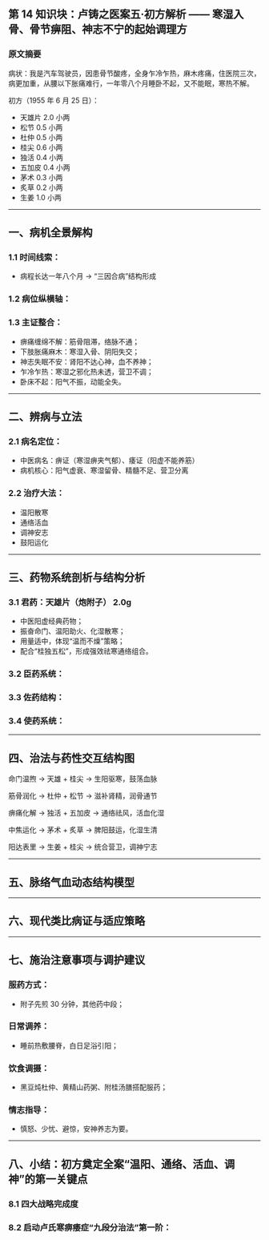 ## 第 14 知识块：卢铸之医案五·初方解析 —— 寒湿入骨、骨节痹阻、神志不宁的起始调理方

### 原文摘要

病状：我是汽车驾驶员，因患骨节酸疼，全身乍冷乍热，麻木疼痛，住医院三次，病更加重，从腰以下胀痛难行，一年零八个月睡卧不起，又不能眠，寒热不解。

初方（1955 年 6 月 25 日）：

- 天雄片 2.0 小两
- 松节 0.5 小两
- 杜仲 0.5 小两
- 桂尖 0.6 小两
- 独活 0.4 小两
- 五加皮 0.4 小两
- 茅术 0.3 小两
- 炙草 0.2 小两
- 生姜 1.0 小两

---

## 一、病机全景解构

### 1.1 时间线索：

- 病程长达一年八个月 → “三因合病”结构形成

### 1.2 病位纵横轴：

### 1.3 主证整合：

- 痹痛缠绵不解：筋骨阻滞，络脉不通；
- 下肢胀痛麻木：寒湿入骨、阴阳失交；
- 神志失眠不安：肾阳不达心神，血不养神；
- 乍冷乍热：寒湿之邪化热未透，营卫不调；
- 卧床不起：阳气不振，动能全失。

---

## 二、辨病与立法

### 2.1 病名定位：

- 中医病名：痹证（寒湿痹夹气郁）、痿证（阳虚不能养筋）
- 病机核心：阳气虚衰、寒湿留骨、精髓不足、营卫分离

### 2.2 治疗大法：

- 温阳散寒
- 通络活血
- 调神安志
- 鼓阳运化

---

## 三、药物系统剖析与结构分析

### 3.1 君药：天雄片（炮附子） 2.0g

- 中医阳虚经典药物；
- 振奋命门、温阳助火、化湿散寒；
- 用量适中，体现“温而不燥”策略；
- 配合“桂独五松”，形成强效祛寒通络组合。

### 3.2 臣药系统：

### 3.3 佐药结构：

### 3.4 使药系统：

---

## 四、治法与药性交互结构图

命门温煦 → 天雄 + 桂尖 → 生阳驱寒，鼓荡血脉

筋骨润化 → 杜仲 + 松节 → 滋补肾精，润骨通节

痹痛化解 → 独活 + 五加皮 → 通络祛风，活血化湿

中焦运化 → 茅术 + 炙草 → 脾阳鼓运，化湿生清

阳达表里 → 生姜 + 桂尖 → 统合营卫，调神宁志

---

## 五、脉络气血动态结构模型

---

## 六、现代类比病证与适应策略

---

## 七、施治注意事项与调护建议

### 服药方式：

- 附子先煎 30 分钟，其他药中段；

### 日常调养：

- 睡前热敷腰脊，白日足浴引阳；

### 饮食调摄：

- 黑豆炖杜仲、黄精山药粥、附桂汤膳搭配服药；

### 情志指导：

- 慎怒、少忧、避惊，安神养志为要。

---

## 八、小结：初方奠定全案“温阳、通络、活血、调神”的第一关键点

### 8.1 四大战略完成度

### 8.2 启动卢氏寒痹痿症“九段分治法”第一阶：
